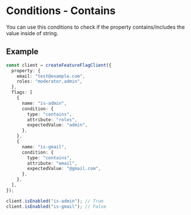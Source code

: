 # Conditions - Contains

You can use this conditions to check if the property contains/includes the value inside of string.

## Example

```ts
const client = createFeatureFlagClient({
  property: {
    email: "test@example.com",
    roles: "moderator,admin",
  },
  flags: [
    {
      name: "is-admin",
      condition: {
        type: "contains",
        attribute: "roles",
        expectedValue: "admin",
      },
    },
    {
      name: "is-gmail",
      condition: {
        type: "contains",
        attribute: "email",
        expectedValue: "@gmail.com",
      },
    },
  ],
});

client.isEnabled("is-admin"); // True
client.isEnabled("is-gmail"); // False
```
